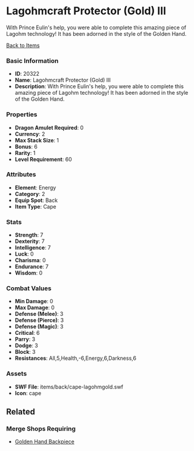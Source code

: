 # Lagohmcraft Protector (Gold) III

With Prince Eulin's help, you were able to complete this amazing piece of Lagohm technology! It has been adorned in the style of the Golden Hand.

[Back to Items](../items.md)

### Basic Information

- **ID**: 20322
- **Name**: Lagohmcraft Protector (Gold) III
- **Description**: With Prince Eulin&#039;s help, you were able to complete this amazing piece of Lagohm technology! It has been adorned in the style of the Golden Hand.

### Properties

- **Dragon Amulet Required**: 0
- **Currency**: 2
- **Max Stack Size**: 1
- **Bonus**: 6
- **Rarity**: 1
- **Level Requirement**: 60

### Attributes

- **Element**: Energy
- **Category**: 2
- **Equip Spot**: Back
- **Item Type**: Cape

### Stats

- **Strength**: 7
- **Dexterity**: 7
- **Intelligence**: 7
- **Luck**: 0
- **Charisma**: 0
- **Endurance**: 7
- **Wisdom**: 0

### Combat Values

- **Min Damage**: 0
- **Max Damage**: 0
- **Defense (Melee)**: 3
- **Defense (Pierce)**: 3
- **Defense (Magic)**: 3
- **Critical**: 6
- **Parry**: 3
- **Dodge**: 3
- **Block**: 3
- **Resistances**: All,5,Health,-6,Energy,6,Darkness,6

### Assets

- **SWF File**: items/back/cape-lagohmgold.swf
- **Icon**: cape

## Related

### Merge Shops Requiring

- [Golden Hand Backpiece](../merge-shops/346-golden-hand-backpiece.md)


